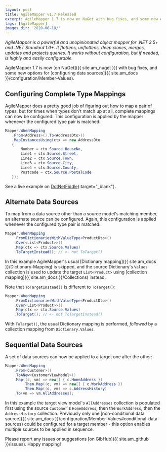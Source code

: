 ```yaml
---
layout: post
title: AgileMapper v1.7 Released
excerpt: AgileMapper 1.7 is now on NuGet with bug fixes, and some new options for configuring data sources.
tags: [AgileMapper]
images_dir: '2020-06-18/'
---
```


_AgileMapper is a powerful and unopinionated object mapper for .NET 3.5+ and .NET Standard 1.0+. It 
flattens, unflattens, deep clones, merges, updates and projects queries. It works without configuration, 
but if needed, is highly and easily configurable._

AgileMapper 1.7 is now [on NuGet]({{ site.am_nuget }}) with bug fixes, and some new options for 
[configuring data sources]({{ site.am_docs }}/configuration/Member-Values).

## Configuring Complete Type Mappings

AgileMapper does a pretty good job of figuring out how to map a pair of types, but for times when 
types don't match up at all, complete mappings can now be configured. This configuration is applied 
by the mapper whenever the configured type pair is matched:

```csharp
Mapper.WhenMapping
   .From<Address>().To<AddressDto>()
   .MapInstancesUsing(ctx => new AddressDto
   {
       Number = ctx.Source.HouseNo,
       Line1 = ctx.Source.Street,
       Line2 = ctx.Source.Town,
       Line3 = ctx.Source.City,
       Line4 = ctx.Source.County,
       Postcode = ctx.Source.PostalCode
   });
```

See a live example on [DotNetFiddle](https://dotnetfiddle.net/XNPrMS){:target="_blank"}.

## Alternate Data Sources

To map from a data source other than a source model's matching member, an alternate source can be 
configured. Again, this configuration is applied whenever the configured type pair is matched:

```csharp
Mapper.WhenMapping
    .FromDictionariesWithValueType<ProductDto>()
    .Over<List<Product>>()
    .Map(ctx => ctx.Source.Values)
    .ToTargetInstead(); // <- not ToTarget()
```

In this example AgileMapper's usual [Dictionary mapping]({{ site.am_docs }}/Dictionary-Mapping) is 
skipped, and the source Dictionary's `Values` collection is used to update the target `List<Product>` 
using [collection mapping]({{ site.am_docs }}/Collections) instead.

Note that `ToTargetInstead()` is different to `ToTarget()`:

```csharp
Mapper.WhenMapping
    .FromDictionariesWithValueType<ProductDto>()
    .Over<List<Product>>()
    .Map(ctx => ctx.Source.Values)
    .ToTarget(); // <- not ToTargetInstead()
```

With `ToTarget()`, the usual Dictionary mapping is performed, _followed_ by a collection mapping from 
`Dictionary.Values`.

## Sequential Data Sources

A set of data sources can now be applied to a target one after the other:

```csharp
Mapper.WhenMapping
    .From<Customer>()
    .ToANew<CustomerViewModel>()
    .Map((c, vm) => new[] { c.HomeAddress })
        .Then.Map((c, vm) => new[] { c.WorkAddress })
        .Then.Map((c, vm) => c.AddressHistory)
    .To(vm => vm.AllAddresses);
```

In this example the target view model's `AllAddresses` collection is populated first using the source
`Customer`'s `HomeAddress`, then the `WorkAddress`, then the `AddressHistory` collection. Previously
only one [non-conditional data source]({{ site.am_docs }}/configuration/Member-Values#conditional-data-sources)
could be configured for a target member - this option enables multiple sources to be applied in sequence.

Please report any issues or suggestions [on GibHub]({{ site.am_github }}/issues). Happy mapping!